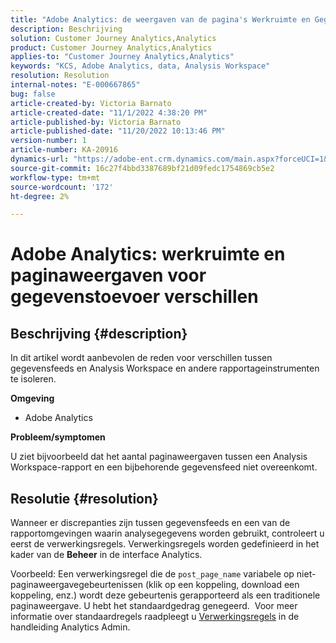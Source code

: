 ```yaml
---
title: "Adobe Analytics: de weergaven van de pagina's Werkruimte en Gegevens verschillen"
description: Beschrijving
solution: Customer Journey Analytics,Analytics
product: Customer Journey Analytics,Analytics
applies-to: "Customer Journey Analytics,Analytics"
keywords: "KCS, Adobe Analytics, data, Analysis Workspace"
resolution: Resolution
internal-notes: "E-000667865"
bug: false
article-created-by: Victoria Barnato
article-created-date: "11/1/2022 4:38:20 PM"
article-published-by: Victoria Barnato
article-published-date: "11/20/2022 10:13:46 PM"
version-number: 1
article-number: KA-20916
dynamics-url: "https://adobe-ent.crm.dynamics.com/main.aspx?forceUCI=1&pagetype=entityrecord&etn=knowledgearticle&id=16b31394-035a-ed11-9561-6045bd006a22"
source-git-commit: 16c27f4bbd3387689bf21d09fedc1754869cb5e2
workflow-type: tm+mt
source-wordcount: '172'
ht-degree: 2%

---
```


# Adobe Analytics: werkruimte en paginaweergaven voor gegevenstoevoer verschillen

## Beschrijving {#description}


In dit artikel wordt aanbevolen de reden voor verschillen tussen gegevensfeeds en Analysis Workspace en andere rapportageinstrumenten te isoleren.

<b>Omgeving</b>

- Adobe Analytics


<b>Probleem/symptomen</b>

U ziet bijvoorbeeld dat het aantal paginaweergaven tussen een Analysis Workspace-rapport en een bijbehorende gegevensfeed niet overeenkomt.




## Resolutie {#resolution}


Wanneer er discrepanties zijn tussen gegevensfeeds en een van de rapportomgevingen waarin analysegegevens worden gebruikt, controleert u eerst de verwerkingsregels. Verwerkingsregels worden gedefinieerd in het kader van de <b>Beheer</b> in de interface Analytics.

Voorbeeld: Een verwerkingsregel die de `post_page_name` variabele op niet-paginaweergavegebeurtenissen (klik op een koppeling, download een koppeling, enz.) wordt deze gebeurtenis gerapporteerd als een traditionele paginaweergave. U hebt het standaardgedrag genegeerd.  Voor meer informatie over standaardregels raadpleegt u [Verwerkingsregels](https://experienceleague.adobe.com/docs/analytics/admin/admin-tools/processing-rules/processing-rules-configuration/processing-rules-about.html?lang=en) in de handleiding Analytics Admin.
